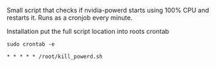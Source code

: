 Small script that checks if nvidia-powerd starts using 100% CPU and restarts it.
Runs as a cronjob every minute.

Installation
put the full script location into roots crontab

`sudo crontab -e `

`* * * * * /root/kill_powerd.sh`

